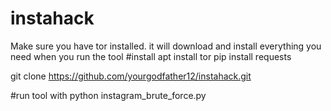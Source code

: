 # instahack

Make sure you have tor installed. it will download and install everything you need when you run the tool
#install
apt install tor
pip install requests

git clone https://github.com/yourgodfather12/instahack.git

#run tool with 
python instagram_brute_force.py
